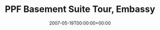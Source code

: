 ---
templateKey: event
guid: 0892b3bf-6eab-11ea-99c5-002590d1d1b0
date: 2007-05-19T00:00:00+00:00
eventTime: 'none'
title: PPF Basement Suite Tour, Embassy
artist: PPF Basement Suite Tour
city: London
venue: Embassy
group: LEO37
guests: Wine (LEO37 & Al Buddy Black,Abyss,Magnolius (Serbral & Noizulli), and guests
---